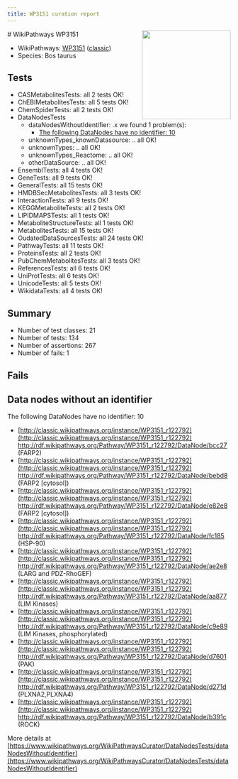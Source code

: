 ```yaml
---
title: WP3151 curation report
---
```


<img style="float: right; width: 200px" src="https://upload.wikimedia.org/wikipedia/commons/thumb/8/83/Wplogo_with_text_500.png/640px-Wplogo_with_text_500.png" />
# WikiPathways WP3151

* WikiPathways: [WP3151](https://wikipathways.org/pathways/WP3151) ([classic](https://classic.wikipathways.org/instance/WP3151))
* Species: Bos taurus
## Tests
* CASMetabolitesTests: all 2 tests OK!
* ChEBIMetabolitesTests: all 5 tests OK!
* ChemSpiderTests: all 2 tests OK!
* DataNodesTests
    * dataNodesWithoutIdentifier: .x we found 1 problem(s):
        * [The following DataNodes have no identifier: 10](#8792c490)
    * unknownTypes_knownDatasource: .. all OK!
    * unknownTypes: .. all OK!
    * unknownTypes_Reactome: .. all OK!
    * otherDataSource: .. all OK!
* EnsemblTests: all 4 tests OK!
* GeneTests: all 9 tests OK!
* GeneralTests: all 15 tests OK!
* HMDBSecMetabolitesTests: all 3 tests OK!
* InteractionTests: all 9 tests OK!
* KEGGMetaboliteTests: all 2 tests OK!
* LIPIDMAPSTests: all 1 tests OK!
* MetaboliteStructureTests: all 1 tests OK!
* MetabolitesTests: all 15 tests OK!
* OudatedDataSourcesTests: all 24 tests OK!
* PathwayTests: all 11 tests OK!
* ProteinsTests: all 2 tests OK!
* PubChemMetabolitesTests: all 3 tests OK!
* ReferencesTests: all 6 tests OK!
* UniProtTests: all 6 tests OK!
* UnicodeTests: all 5 tests OK!
* WikidataTests: all 4 tests OK!


## Summary

* Number of test classes: 21
* Number of tests: 134
* Number of assertions: 267
* Number of fails: 1

## Fails

<a name="8792c490" />

## Data nodes without an identifier

The following DataNodes have no identifier: 10

* [http://classic.wikipathways.org/instance/WP3151_r122792](http://classic.wikipathways.org/instance/WP3151_r122792) http://rdf.wikipathways.org/Pathway/WP3151_r122792/DataNode/bcc27 (FARP2)
* [http://classic.wikipathways.org/instance/WP3151_r122792](http://classic.wikipathways.org/instance/WP3151_r122792) http://rdf.wikipathways.org/Pathway/WP3151_r122792/DataNode/bebd8 (FARP2 [cytosol])
* [http://classic.wikipathways.org/instance/WP3151_r122792](http://classic.wikipathways.org/instance/WP3151_r122792) http://rdf.wikipathways.org/Pathway/WP3151_r122792/DataNode/e82e8 (FARP2 [cytosol])
* [http://classic.wikipathways.org/instance/WP3151_r122792](http://classic.wikipathways.org/instance/WP3151_r122792) http://rdf.wikipathways.org/Pathway/WP3151_r122792/DataNode/fc185 (HSP-90)
* [http://classic.wikipathways.org/instance/WP3151_r122792](http://classic.wikipathways.org/instance/WP3151_r122792) http://rdf.wikipathways.org/Pathway/WP3151_r122792/DataNode/ae2e8 (LARG and PDZ-RhoGEF)
* [http://classic.wikipathways.org/instance/WP3151_r122792](http://classic.wikipathways.org/instance/WP3151_r122792) http://rdf.wikipathways.org/Pathway/WP3151_r122792/DataNode/aa877 (LIM Kinases)
* [http://classic.wikipathways.org/instance/WP3151_r122792](http://classic.wikipathways.org/instance/WP3151_r122792) http://rdf.wikipathways.org/Pathway/WP3151_r122792/DataNode/c9e89 (LIM Kinases,
phosphorylated)
* [http://classic.wikipathways.org/instance/WP3151_r122792](http://classic.wikipathways.org/instance/WP3151_r122792) http://rdf.wikipathways.org/Pathway/WP3151_r122792/DataNode/d7601 (PAK)
* [http://classic.wikipathways.org/instance/WP3151_r122792](http://classic.wikipathways.org/instance/WP3151_r122792) http://rdf.wikipathways.org/Pathway/WP3151_r122792/DataNode/d271d (PLXNA2,PLXNA4)
* [http://classic.wikipathways.org/instance/WP3151_r122792](http://classic.wikipathways.org/instance/WP3151_r122792) http://rdf.wikipathways.org/Pathway/WP3151_r122792/DataNode/b391c (ROCK)


More details at [https://www.wikipathways.org/WikiPathwaysCurator/DataNodesTests/dataNodesWithoutIdentifier](https://www.wikipathways.org/WikiPathwaysCurator/DataNodesTests/dataNodesWithoutIdentifier)


